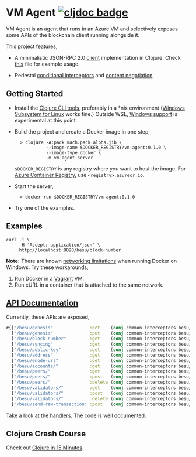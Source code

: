 # VM Agent [![cljdoc badge](https://cljdoc.org/badge/com.github.hindol/vm-agent)](https://cljdoc.org/d/com.github.hindol/vm-agent/CURRENT)

VM Agent is an agent that runs in an Azure VM and selectively exposes some APIs of the blockchain client running alongside it.

This project features,

- A minimalistic JSON-RPC 2.0 [client](src/vm_agent/json_rpc.clj) implementation in Clojure. Check [this](src/vm_agent/besu.clj) file for example usage.

- Pedestal [conditional interceptors](src/vm_agent/besu.clj) and [content negotiation](src/vm_agent/content_negotiation.clj).

## Getting Started

- Install the [Clojure CLI tools](https://clojure.org/guides/getting_started#_clojure_installer_and_cli_tools), preferably in a \*nix environment ([Windows Subsystem for Linux](https://docs.microsoft.com/en-us/windows/wsl/install-win10) works fine.) Outside WSL, [Windows support](https://clojure.org/guides/getting_started#_installation_on_windows) is experimental at this point.

- Build the project and create a Docker image in one step,

        > clojure -A:pack mach.pack.alpha.jib \
                  --image-name $DOCKER_REGISTRY/vm-agent:0.1.0 \
                  --image-type docker \
                  -m vm-agent.server

    `$DOCKER_REGISTRY` is any registry where you want to host the image. For [Azure Container Registry](https://azure.microsoft.com/en-in/services/container-registry/), use `<registry>.azurecr.io`.

- Start the server,

        > docker run $DOCKER_REGISTRY/vm-agent:0.1.0

- Try one of the examples.

## Examples

```shell
curl -i \
     -H 'Accept: application/json' \
     http://localhost:8890/besu/block-number
```

**Note:** There are known [networking limitations](https://docs.docker.com/docker-for-windows/networking/) when running Docker on Windows. Try these workarounds,

1. Run Docker in a [Vagrant](https://www.vagrantup.com/) VM.
1. Run cURL in a container that is attached to the same network.

## [API Documentation](https://cljdoc.org/d/com.github.hindol/vm-agent/CURRENT/api/vm-agent.besu)

Currently, these APIs are exposed,

```clojure
#{["/besu/genesis"              :get    (conj common-interceptors besu/read-genesis)]
  ["/besu/genesis"              :put    (conj common-interceptors besu/create-genesis)]
  ["/besu/block-number"         :get    (conj common-interceptors besu/read-block-number)]
  ["/besu/syncing"              :get    (conj common-interceptors besu/syncing)]
  ["/besu/public-key"           :get    (conj common-interceptors besu/read-public-key)]
  ["/besu/address"              :get    (conj common-interceptors besu/read-address)]
  ["/besu/enode-url"            :get    (conj common-interceptors besu/read-enode-url)]
  ["/besu/accounts/"            :get    (conj common-interceptors besu/read-accounts)]
  ["/besu/peers/"               :get    (conj common-interceptors besu/read-peers)]
  ["/besu/peers/"               :post   (conj common-interceptors besu/add-peer)]
  ["/besu/peers/"               :delete (conj common-interceptors besu/remove-peer)]
  ["/besu/validators/"          :get    (conj common-interceptors besu/read-validators)]
  ["/besu/validators/"          :post   (conj common-interceptors besu/add-validator)]
  ["/besu/validators/"          :delete (conj common-interceptors besu/remove-validator)]
  ["/besu/send-raw-transaction" :post   (conj common-interceptors besu/send-raw-transaction)]
```

Take a look at the [handlers](src/vm_agent/besu.clj). The code is well documented.

## Clojure Crash Course

Check out [Clojure in 15 Minutes](https://hindol.github.io/vm-agent/#clojure-in-15-minutes).
